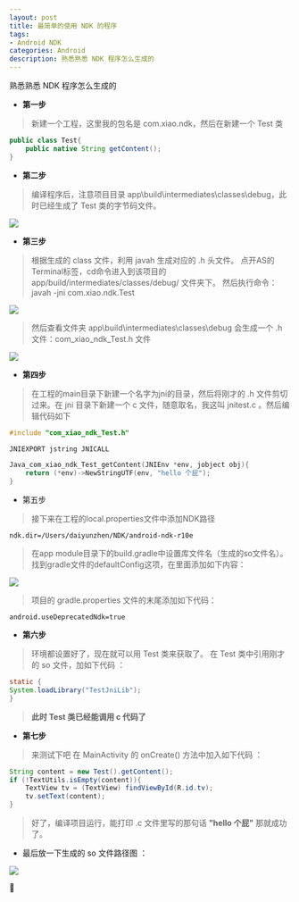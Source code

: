 ```yaml
---
layout: post
title: 最简单的使用 NDK 的程序
tags:
- Android NDK
categories: Android
description: 熟悉熟悉 NDK 程序怎么生成的
---
```



熟悉熟悉 NDK 程序怎么生成的


- **第一步**
> 新建一个工程，这里我的包名是  com.xiao.ndk，然后在新建一个 Test 类

```java
public class Test{
    public native String getContent();
}
```

- **第二步**
> 编译程序后，注意项目目录 app\build\intermediates\classes\debug，此时已经生成了 Test 类的字节码文件。

![](http://img.blog.csdn.net/20160909105545929)


- **第三步**
> 根据生成的 class 文件，利用 javah 生成对应的 .h 头文件。
> 点开AS的Terminal标签，cd命令进入到该项目的app/build/intermediates/classes/debug/ 文件夹下。
> 然后执行命令：javah -jni com.xiao.ndk.Test

![](http://img.blog.csdn.net/20160909112013456)

> 然后查看文件夹 app\build\intermediates\classes\debug 会生成一个 .h 文件：com_xiao_ndk_Test.h 文件

![](http://img.blog.csdn.net/20160909112255394)


- **第四步**
> 在工程的main目录下新建一个名字为jni的目录，然后将刚才的 .h 文件剪切过来。在 jni 目录下新建一个 c 文件，随意取名，我这叫 jnitest.c 。然后编辑代码如下

``` c
#include "com_xiao_ndk_Test.h"

JNIEXPORT jstring JNICALL

Java_com_xiao_ndk_Test_getContent(JNIEnv *env, jobject obj){
    return (*env)->NewStringUTF(env, "hello 个屁");
}
```

- 第五步
> 接下来在工程的local.properties文件中添加NDK路径

```
ndk.dir=/Users/daiyunzhen/NDK/android-ndk-r10e
```
> 在app module目录下的build.gradle中设置库文件名（生成的so文件名）。找到gradle文件的defaultConfig这项，在里面添加如下内容：

![](http://img.blog.csdn.net/20160909114221636)


>项目的 gradle.properties 文件的末尾添加如下代码：

```
android.useDeprecatedNdk=true
```

- **第六步**
> 环境都设置好了，现在就可以用 Test 类来获取了。
> 在 Test 类中引用刚才的 so 文件，加如下代码 ：

``` java
static {
System.loadLibrary("TestJniLib");
}
```

> **此时 Test 类已经能调用 c 代码了**

- **第七步**
> 来测试下吧
> 在 MainActivity 的 onCreate() 方法中加入如下代码 ：

``` java
String content = new Test().getContent();
if (!TextUtils.isEmpty(content)){
    TextView tv = (TextView) findViewById(R.id.tv);
    tv.setText(content);
}
```

> 好了，编译项目运行，能打印 .c 文件里写的那句话 **"hello 个屁"** 那就成功了。

- 最后放一下生成的 so 文件路径图 ：

![](http://img.blog.csdn.net/20160909115856455)




















